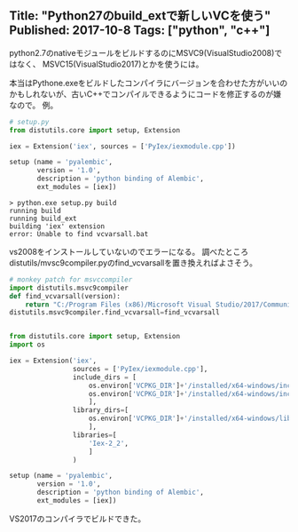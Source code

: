 Title: "Python27のbuild_extで新しいVCを使う"
Published: 2017-10-8
Tags: ["python", "c++"]
---

python2.7のnativeモジュールをビルドするのにMSVC9(VisualStudio2008)ではなく、
MSVC15(VisualStudio2017)とかを使うには。

本当はPythone.exeをビルドしたコンパイラにバージョンを合わせた方がいいのかもしれないが、古いC++でコンパイルできるようにコードを修正するのが嫌なので。
例。
```python
# setup.py
from distutils.core import setup, Extension

iex = Extension('iex', sources = ['PyIex/iexmodule.cpp'])

setup (name = 'pyalembic',
       version = '1.0',
       description = 'python binding of Alembic',
       ext_modules = [iex])
```

```
> python.exe setup.py build
running build
running build_ext
building 'iex' extension
error: Unable to find vcvarsall.bat
```

vs2008をインストールしていないのでエラーになる。
調べたところdistutils/mvsc9compiler.pyのfind_vcvarsallを置き換えればよさそう。

```python
# monkey patch for msvccompiler
import distutils.msvc9compiler
def find_vcvarsall(version):
    return "C:/Program Files (x86)/Microsoft Visual Studio/2017/Community/VC/Auxiliary/Build/vcvarsall.bat"
distutils.msvc9compiler.find_vcvarsall=find_vcvarsall


from distutils.core import setup, Extension
import os

iex = Extension('iex', 
                sources = ['PyIex/iexmodule.cpp'],
                include_dirs = [
                    os.environ['VCPKG_DIR']+'/installed/x64-windows/include',
                    os.environ['VCPKG_DIR']+'/installed/x64-windows/include/openexr'
                    ],
                library_dirs=[
                    os.environ['VCPKG_DIR']+'/installed/x64-windows/lib'
                    ],
                libraries=[
                    'Iex-2_2',
                    ]
                )

setup (name = 'pyalembic',
       version = '1.0',
       description = 'python binding of Alembic',
       ext_modules = [iex])
```

VS2017のコンパイラでビルドできた。
